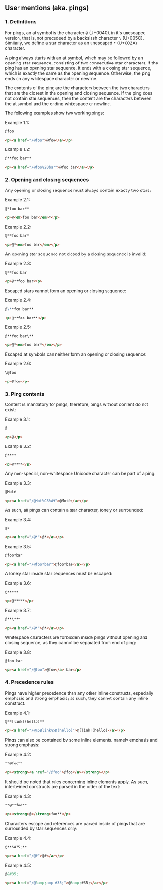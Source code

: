 ## User mentions (aka. pings)

### 1. Definitions

For pings, an at symbol is the character `@` (U+0040), in it's unescaped version, that is, not precedeed by a backslash character `\` (U+005C). Similarly, we define a star character as an unescaped `*` (U+002A) character.

A ping always starts with an at symbol, which may be followed by an opening star sequence, consisting of two consecutive star characters. If the ping has an opening star sequence, it ends with a closing star sequence, which is exactly the same as the opening sequence. Otherwise, the ping ends on any whitespace character or newline.

The contents of the ping are the characters between the two characters that are the closest in the opening and closing sequence. If the ping does not contain star sequences, then the content are the characters between the at symbol and the ending whitespace or newline.

The following examples show two working pings:

Example 1.1:

```markdown
@foo
```

```html
<p><a href="/@foo">@foo</a></p>
```

Example 1.2:

```markdown
@**foo bar**
```

```html
<p><a href="/@foo%20bar">@foo bar</a></p>
```

### 2. Opening and closing sequences

Any opening or closing sequence must always contain exactly two stars:

Example 2.1:

```markdown
@*foo bar**
```

```html
<p>@<em>foo bar</em>*</p>
```

Example 2.2:

```markdown
@**foo bar*
```

```html
<p>@*<em>foo bar</em></p>
```

An opening star sequence not closed by a closing sequence is invalid:

Example 2.3:

```markdown
@**foo bar
```

```html
<p>@**foo bar</p>
```

Escaped stars cannot form an opening or closing sequence:

Example 2.4:

```markdown
@\**foo bar**
```

```html
<p>@**foo bar**</p>
```

Example 2.5:

```markdown
@**foo bar\**
```

```html
<p>@*<em>foo bar*</em></p>
```

Escaped at symbols can neither form an opening or closing sequence:

Example 2.6:

```markdown
\@foo
```

```html
<p>@foo</p>
```

### 3. Ping contents

Content is mandatory for pings, therefore, pings without content do not exist:

Example 3.1:

```markdown
@
```

```html
<p>@</p>
```

Example 3.2:

```markdown
@****
```

```html
<p>@****</p>
```

Any non-special, non-whitespace Unicode character can be part of a ping:

Example 3.3:

```markdown
@Moté
```

```html
<p><a href="/@Mot%C3%A9">@Moté</a></p>
```

As such, all pings can contain a star character, lonely or surrounded:

Example 3.4:

```markdown
@*
```

```html
<p><a href="/@*">@*</a></p>
```

Example 3.5:

```markdown
@foo*bar
```

```html
<p><a href="/@foo*bar">@foo*bar</a></p>
```

A lonely star inside star sequences must be escaped:

Example 3.6:

```markdown
@*****
```

```html
<p>@*****</p>
```

Example 3.7:

```markdown
@**\***
```

```html
<p><a href="/@*">@*</a></p>
```

Whitespace characters are forbidden inside pings without opening and closing sequence, as they cannot be separated from end of ping:

Example 3.8:

```markdown
@foo bar
```

```html
<p><a href="/@foo">@foo</a> bar</p>
```

### 4. Precedence rules

Pings have higher precedence than any other inline constructs, especially emphasis and strong emphasis; as such, they cannot contain any inline construct.

Example 4.1:

```markdown
@**[link](hello)**
```

```html
<p><a href="/@%5Blink%5D(hello)">@[link](hello)</a></p>
```

Pings can also be contained by some inline elements, namely emphasis and strong emphasis:

Example 4.2:

```markdown
**@foo**
```

```html
<p><strong><a href="/@foo">@foo</a></strong></p>
```

It should be noted that rules concerning inline elements apply. As such, intertwined constructs are parsed in the order of the text:

Example 4.3:

```markdown
**@**foo**
```

```html
<p><strong>@</strong>foo**</p>
```

Characters escape and references are parsed inside of pings that are surrounded by star sequences only:

Example 4.4:

```markdown
@**&#35;**
```

```html
<p><a href="/@#">@#</a></p>
```

Example 4.5:

```markdown
@&#35;
```

```html
<p><a href="/@&amp;amp;#35;">@&amp;#35;</a></p>
```
